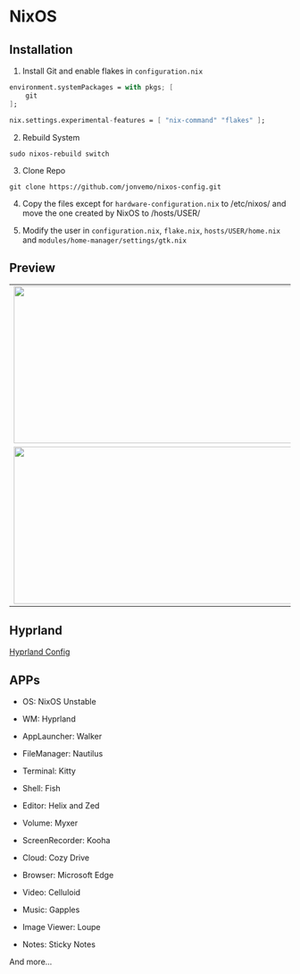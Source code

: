 # NixOS

## Installation
1. Install Git and enable flakes in `configuration.nix`

```nix
environment.systemPackages = with pkgs; [
    git
];
```
```nix
nix.settings.experimental-features = [ "nix-command" "flakes" ];
```

2. Rebuild System
```
sudo nixos-rebuild switch
```

3. Clone Repo
```
git clone https://github.com/jonvemo/nixos-config.git
```

4. Copy the files except for `hardware-configuration.nix` to /etc/nixos/ and move the one created by NixOS to /hosts/USER/

5. Modify the user in `configuration.nix`, `flake.nix`, `hosts/USER/home.nix` and `modules/home-manager/settings/gtk.nix`

## Preview
<table>
    <tr>
        <td><img src="https://github.com/user-attachments/assets/c7b06249-0757-42e9-a68a-e0894c57e3c7" width="500" height="281"/></td>
        <td><img src="https://github.com/user-attachments/assets/af77ce40-51f4-477d-a6a7-a29064adab07" width="500" height="281"/></td>
    </tr>
    <tr>
        <td><img src="https://github.com/user-attachments/assets/fcf2bf68-2de9-41b8-9957-6039802179da" width="500" height="281"/></td>
        <td><img src="https://github.com/user-attachments/assets/c3e76b21-3c72-41ba-b5fb-cfa62f77daa9" width="500" height="281"/></td>
    </tr>
</table>

## Hyprland
[Hyprland Config](https://github.com/jonvemo/config-hypr)

## APPs
* OS: NixOS Unstable
* WM: Hyprland
* AppLauncher: Walker
* FileManager: Nautilus
* Terminal: Kitty
* Shell: Fish
* Editor: Helix and Zed
* Volume: Myxer
* ScreenRecorder: Kooha
* Cloud: Cozy Drive

* Browser: Microsoft Edge
* Video: Celluloid
* Music: Gapples
* Image Viewer: Loupe
* Notes: Sticky Notes

And more...
